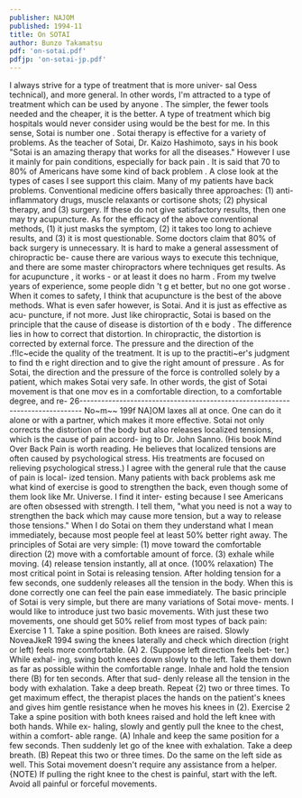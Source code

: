 ```yaml
---
publisher: NAJOM
published: 1994-11
title: On SOTAI
author: Bunzo Takamatsu
pdf: 'on-sotai.pdf'
pdfjp: 'on-sotai-jp.pdf'
---
```


I always strive for a type of treatment that is more univer- sal Oess technical), and more general. In other words, I'm attracted to a type of treatment which can be used by anyone . The simpler, the fewer tools needed and the cheaper, it is the better.<!--more--> A type of treatment which big hospitals would never consider using would be the best for me. In this sense, Sotai is number one . Sotai therapy is effective for a variety of problems. As the teacher of Sotai, Dr. Kaizo Hashimoto, says in his book "Sotai is an amazing therapy that works for all the diseases." However I use it mainly for pain conditions, especially for back pain . It is said that 70 to 80% of Americans have some kind of back problem . A close look at the types of cases I see support this claim. Many of my patients have back problems. Conventional medicine offers basically three approaches: (1) anti-inflammatory drugs, muscle relaxants or cortisone shots; (2) physical therapy, and (3) surgery. If these do not give satisfactory results, then one may try acupuncture. As for the efficacy of the above conventional methods, (1) it just masks the symptom, (2) it takes too long to achieve results, and (3) it is most questionable. Some doctors claim that 80% of back surgery is unnecessary. It is hard to make a general assessment of chiropractic be- cause there are various ways to execute this technique, and there are some master chiropractors where techniques get results. As for acupuncture , it works - or at least it does no harm . From my twelve years of experience, some people didn 't g et better, but no one got worse . When it comes to safety, I think that acupuncture is the best of the above methods. What is even safer however, is Sotai. And it is just as effective as acu- puncture, if not more. Just like chiropractic, Sotai is based on the principle that the cause of disease is distortion of th e body . The difference lies in how to correct that distortion. In chiropractic, the distortion is corrected by external force. The pressure and the direction of the .f!lc~ecide the quality of the treatment. It is up to the practiti~er's judgment to find th e right direction and to give the right amount of pressure . As for Sotai, the direction and the pressure of the force is controlled solely by a patient, which makes Sotai very safe. In other words, the gist of Sotai movement is that one mov es in a comfortable direction, to a comfortable degree, and re- 26------------------------------------------------------------------------------ No~m~~ 199f NA]OM laxes all at once. One can do it alone or with a partner, which makes it more effective. Sotai not only corrects the distortion of the body but also releases localized tensions, which is the cause of pain accord- ing to Dr. John Sanno. (His book Mind Over Back Pain is worth reading. He believes that localized tensions are often caused by psychological stress. His treatments are focused on relieving psychological stress.) I agree with the general rule that the cause of pain is local- ized tension. Many patients with back problems ask me what kind of exercise is good to strengthen the back, even though some of them look like Mr. Universe. I find it inter- esting because I see Americans are often obsessed with strength. I tell them, "what you need is not a way to strengthen the back which may cause more tension, but a way to release those tensions." When I do Sotai on them they understand what I mean immediately, because most people feel at least 50% better right away. The principles of Sotai are very simple: (1) move toward the comfortable direction (2) move with a comfortable amount of force. (3) exhale while moving. (4) release tension instantly, all at once. (100% relaxation) The most critical point in Sotai is releasing tension. After holding tension for a few seconds, one suddenly releases all the tension in the body. When this is done correctly one can feel the pain ease immediately. The basic principle of Sotai is very simple, but there are many variations of Sotai move- ments. I would like to introduce just two basic movements. With just these two movements, one should get 50% relief from most types of back pain: Exercise 1 1. Take a spine position. Both knees are raised. Slowly NoveaJkeR 1994 swing the knees laterally and check which direction (right or left) feels more comfortable. (A) 2. (Suppose left direction feels bet- ter.) While exhal- ing, swing both knees down slowly to the left. Take them down as far as possible within the comfortable range. Inhale and hold the tension there (B) for ten seconds. After that sud- denly release all the tension in the body with exhalation. Take a deep breath. Repeat {2) two or three times. To get maximum effect, the therapist places the hands on the patient's knees and gives him gentle resistance when he moves his knees in (2). Exercise 2 Take a spine position with both knees raised and hold the left knee with both hands. While ex- haling, slowly and gently pull the knee to the chest, within a comfort- able range. (A) Inhale and keep the same position for a few seconds. Then suddenly let go of the knee with exhalation. Take a deep breath. (B) Repeat this two or three times. Do the same on the left side as well. This Sotai movement doesn't require any assistance from a helper. {NOTE) If pulling the right knee to the chest is painful, start with the left. Avoid all painful or forceful movements.

